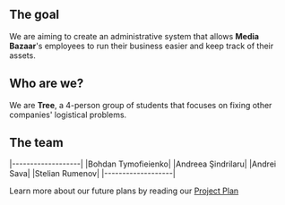 ## The goal
We are aiming to create an administrative system that allows **Media Bazaar**'s employees to run their business easier and keep track of their assets.

## Who are we?
We are **Tree**, a 4-person group of students that focuses on fixing other companies' logistical problems.

## The team
|-------------------|
|Bohdan Tymofieienko|
|Andreea Şindrilaru|
|Andrei Sava|
|Stelian Rumenov|
|-------------------|


Learn more about our future plans by reading our [Project Plan](https://git.fhict.nl/I454066/prj-cb07-group1/-/tree/master)
